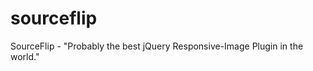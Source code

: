 sourceflip
==========

SourceFlip - "Probably the best jQuery Responsive-Image Plugin in the world."
